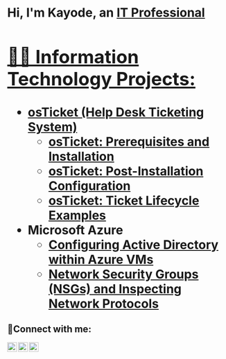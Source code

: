 <h1>Hi, I'm Kayode, an <a href="https://linkedin.com/in/kayodedosunmu">IT Professional<//h1>
  
   
<h2>👨‍💻 Information Technology Projects:</h2>
  
- <b>osTicket (Help Desk Ticketing System)</b>
  - [osTicket: Prerequisites and Installation](https://github.com/mckay075/osticket-prereqs)
  - [osTicket: Post-Installation Configuration](https://github.com/mckay075/post-install-config)
  - [osTicket: Ticket Lifecycle Examples](https://github.com/mckay075/ticket-lifecycle)
- <b>Microsoft Azure</b>
  - [Configuring Active Directory within Azure VMs](https://github.com/mckay075/configure-ad)
  - [Network Security Groups (NSGs) and Inspecting Network Protocols](https://github.com/mckay075/azure-network-protocols)

<h2>🤳Connect with me:</h2>

[<img align="left" alt="KayodeDosunmu2 | Twitter" width="22px" src="https://cdn.jsdelivr.net/npm/simple-icons@v3/icons/twitter.svg" />][twitter]
[<img align="left" alt="kayodedosunmu | LinkedIn" width="22px" src="https://cdn.jsdelivr.net/npm/simple-icons@v3/icons/linkedin.svg" />][linkedin]
[<img align="left" alt="mckay.one | Instagram" width="22px" src="https://cdn.jsdelivr.net/npm/simple-icons@v3/icons/instagram.svg" />][instagram]

[twitter]: https://twitter.com/Josh
[instagram]: https://www.instagram.com/Josh
[linkedin]: https://linkedin.com/in/Josh
